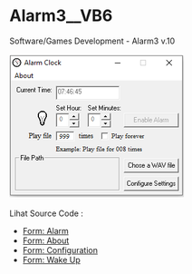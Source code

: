 # Alarm3__VB6
Software/Games Development - Alarm3 v.10<br><br>
<img src="https://github.com/RizkyKhapidsyah/Alarm3__VB6/blob/main/result/001.PNG"><br><br>
Lihat Source Code : <br>
- <a href="https://github.com/RizkyKhapidsyah/Alarm3__VB6/blob/main/Alarm.frm">Form: Alarm</a><br>
- <a href="https://github.com/RizkyKhapidsyah/Alarm3__VB6/blob/main/about.frm">Form: About</a><br>
- <a href="https://github.com/RizkyKhapidsyah/Alarm3__VB6/blob/main/frmConfig.frm">Form: Configuration</a><br>
- <a href="https://github.com/RizkyKhapidsyah/Alarm3__VB6/blob/main/wakeup.frm">Form: Wake Up</a>
